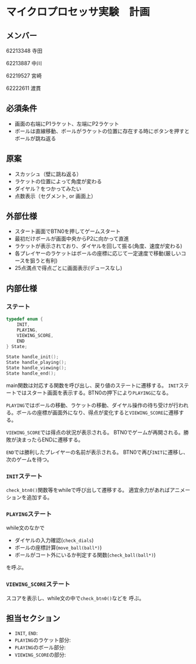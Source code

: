 # マイクロプロセッサ実験　計画
## メンバー
62213348 寺田

62213887 中川

62219527 宮崎

62222611 渡貫

## 必須条件
 - 画面の右端にP1ラケット、左端にP2ラケット
 - ボールは直線移動、ボールがラケットの位置に存在する時にボタンを押すとボールが跳ね返る

## 原案
 - スカッシュ（壁に跳ね返る）
 - ラケットの位置によって角度が変わる
 - ダイヤル？をつかってみたい
 - 点数表示（セグメント, or 画面上）

## 外部仕様
 - スタート画面でBTN0を押してゲームスタート
 - 最初だけボールが画面中央からP2に向かって直進
 - ラケットが表示されており、ダイヤルを回して振る(角度、速度が変わる)
 - 各プレイヤーのラケットはボールの座標に応じて一定速度で移動(厳しいコースを狙うと有利)
 - 25点満点で得点ごとに画面表示(デュースなし)

## 内部仕様
### ステート
```c
typedef enum {
    INIT,
    PLAYING,
    VIEWING_SCORE,
    END
} State;

State handle_init();
State handle_playing();
State handle_viewing();
State handle_end();
```
main関数は対応する関数を呼び出し、戻り値のステートに遷移する。
`INIT`ステートではスタート画面を表示する。BTN0の押下により`PLAYING`になる。

`PLAYING`ではボールの移動、ラケットの移動、ダイヤル操作の待ち受けが行われる。ボールの座標が画面外になり、得点が変化すると`VIEWING_SCORE`に遷移する。

`VIEWING_SCORE`では得点の状況が表示される。
BTN0でゲームが再開される。勝敗が決まったらENDに遷移する。

`END`では勝利したプレイヤーの名前が表示される。
BTN0で再び`INIT`に遷移し、次のゲームを待つ。

### `INIT`ステート
`check_btn0()`関数等をwhileで呼び出して遷移する。
適宜余力があればアニメーションを追加する。

### `PLAYING`ステート
while文のなかで
- ダイヤルの入力確認(`check_dials`)
- ボールの座標計算(`move_ball(ball*)`)
- ボールがコート外にいるか判定する関数(`check_ball(ball*)`)

を呼ぶ。

### `VIEWING_SCORE`ステート
スコアを表示し、while文の中で`check_btn0()`などを
呼ぶ。

## 担当セクション
- `INIT`, `END`: 
- `PLAYING`のラケット部分: 
- `PLAYING`のボール部分: 
- `VIEWING_SCORE`の部分: 